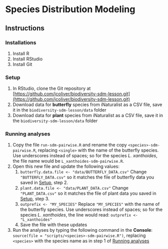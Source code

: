 # Species Distribution Modeling
## Instructions

### Installations
1. Install R
2. Install RStudio
3. Install Git

### Setup
1. In RStudio, clone the Git repository at [https://github.com/jcoliver/biodiversity-sdm-lesson.git](https://github.com/jcoliver/biodiversity-sdm-lesson.git)
2. Download data for **butterfly** species from iNaturalist as a CSV file, save it in the `biodiversity-sdm-lesson/data` folder
3. Download data for **plant** species from iNaturalist as a CSV file, save it in the `biodiversity-sdm-lesson/data` folder

### Running analyses
1. Copy the file `run-sdm-pairwise.R` and rename the copy `<species>-sdm-pairwise.R`, replacing `<single>` with the name of the butterfly species. Use underscores instead of spaces; so for the species _L. xanthoides_, the file name would be `L_xanthoides-sdm-pairwise.R`.
2. Open this new file and update the following values:
    1. `butterfly.data.file <- "data/BUTTERFLY_DATA.csv"`
    Change `"BUTTERFLY_DATA.csv"` so it matches the file of butterfly data you saved in [Setup](#setup), step 2.
    2. `plant.data.file <- "data/PLANT_DATA.csv"`
    Change `"PLANT_DATA.csv"` so it matches the file of plant data you saved in [Setup](#setup), step 3.
    3. `outprefix <- "MY_SPECIES"` 
    Replace `"MY_SPECIES"` with the name of the butterfly species. Use underscores instead of spaces; so for the species _L. xanthoides_, the line would read: 
    `outprefix <- "L_xanthoides"`
    4. Save the file with these updates
3. Run the analyses by typing the following command in the **Console**: `source(file = "scripts/<species>-sdm-pairwise.R")`, replacing `<species>` with the species name as in step 1 of [Running analyses](#running-analyses)